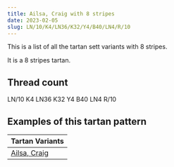 ```yaml
---
title: Ailsa, Craig with 8 stripes
date: 2023-02-05
slug: LN/10/K4/LN36/K32/Y4/B40/LN4/R/10
---
```

This is a list of all the tartan sett variants with 8 stripes.

It is a 8 stripes tartan.


## Thread count
LN/10 K4 LN36 K32 Y4 B40 LN4 R/10

## Examples of this tartan pattern

| Tartan Variants |
|---------------|
| [Ailsa, Craig](/variants/ln/10/k4/ln36/k32/y4/b40/ln4/r/10-b304080-k000000-lne0e0e0-rc00000-yf0c000)||
